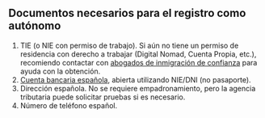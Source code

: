 ## Documentos necesarios para el registro como autónomo

1. TIE (o NIE con permiso de trabajo). Si aún no tiene un permiso de residencia con derecho a trabajar (Digital Nomad, 
   Cuenta Propia, etc.), recomiendo contactar con 
   [abogados de inmigración de confianza](#abogados-de-inmigración-de-confianza) para ayuda con la obtención.
2. [Cuenta bancaria española](#cuenta-bancaria-para-autónomos), abierta utilizando NIE/DNI (no pasaporte).
3. Dirección española. No se requiere empadronamiento, pero la agencia tributaria puede solicitar pruebas si es necesario.
4. Número de teléfono español. 
